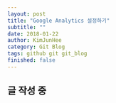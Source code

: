 ```yaml
---
layout: post
title: "Google Analytics 설정하기"
subtitle: ""
date: 2018-01-22
author: KimJunHee
category: Git Blog
tags: github git git_blog
finished: false
---
```


## 글 작성 중
